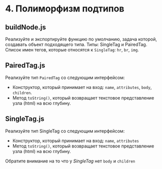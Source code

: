 # 4. Полиморфизм подтипов

## buildNode.js
Реализуйте и экспортируйте функцию по умолчанию, задача которой, создавать объект подходящего типа. Типы: SingleTag и PairedTag. Список имен тегов, которые относятся к `SingleTag`: `hr`, `br`, `img`.

## PairedTag.js
Реализуйте тип `PairedTag` со следующим интерфейсом:

* Конструктор, который принимает на вход: `name`, `attributes`, `body`, `children`.
* Метод `toString()`, который возвращает текстовое представление узла (html) на всю глубину.

## SingleTag.js
Реализуйте тип SingleTag со следующим интерфейсом:

* Конструктор, который принимает на вход: `name`, `attributes`
* Метод `toString()`, который возвращает текстовое представление узла (html) на всю глубину.

Обратите внимание на то что у *SingleTag* нет `body` и `children`
